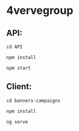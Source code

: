 # 4vervegroup

## API:

```
cd API
```

```
npm install

npm start

```

## Client:

```
cd banners-campaigns

npm install

ng serve

```
